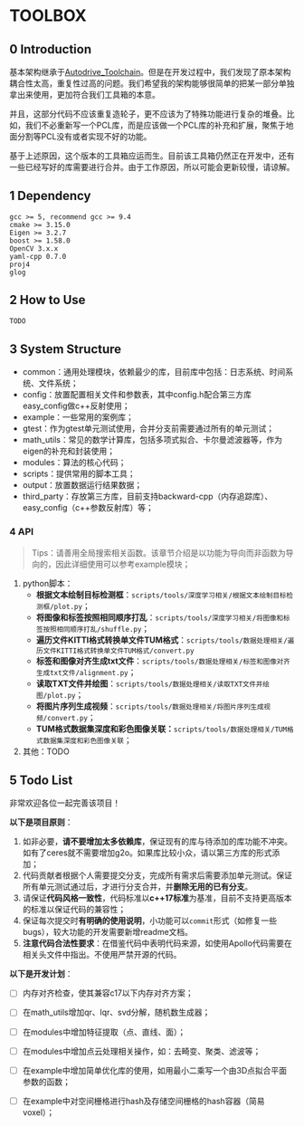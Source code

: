 # TOOLBOX
## 0 Introduction

基本架构继承于[Autodrive_Toolchain](https://github.com/ChenJiahao031008/Autodrive_Toolchain)。但是在开发过程中，我们发现了原本架构耦合性太高，重复性过高的问题。我们希望我的架构能够很简单的把某一部分单独拿出来使用，更加符合我们工具箱的本意。

并且，这部分代码不应该重复造轮子，更不应该为了特殊功能进行复杂的堆叠。比如，我们不必重新写一个PCL库，而是应该做一个PCL库的补充和扩展，聚焦于地面分割等PCL没有或者实现不好的功能。

基于上述原因，这个版本的工具箱应运而生。目前该工具箱仍然正在开发中，还有一些已经写好的库需要进行合并。由于工作原因，所以可能会更新较慢，请谅解。

## 1 Dependency

```
gcc >= 5, recommend gcc >= 9.4
cmake >= 3.15.0
Eigen >= 3.2.7
boost >= 1.58.0
OpenCV 3.x.x
yaml-cpp 0.7.0
proj4
glog
```

## 2 How to Use

```bash
TODO
```

## 3 System Structure

+ common：通用处理模块，依赖最少的库，目前库中包括：日志系统、时间系统、文件系统；
+ config：放置配置相关文件和参数表，其中config.h配合第三方库easy_config做c++反射使用；
+ example：一些常用的案例库；
+ gtest：作为gtest单元测试使用，合并分支前需要通过所有的单元测试；
+ math_utils：常见的数学计算库，包括多项式拟合、卡尔曼滤波器等，作为eigen的补充和封装使用；
+ modules：算法的核心代码；
+ scripts：提供常用的脚本工具；
+ output：放置数据运行结果数据；
+ third_party：存放第三方库，目前支持backward-cpp（内存追踪库）、easy_config（c++参数反射库）等；

### 4 API

> Tips：请善用全局搜索相关函数。该章节介绍是以功能为导向而非函数为导向的，因此详细使用可以参考example模块；

1. python脚本：
   + **根据文本绘制目标检测框**：`scripts/tools/深度学习相关/根据文本绘制目标检测框/plot.py`；
   + **将图像和标签按照相同顺序打乱**：`scripts/tools/深度学习相关/将图像和标签按照相同顺序打乱/shuffle.py`；
   + **遍历文件KITTI格式转换单文件TUM格式**：`scripts/tools/数据处理相关/遍历文件KITTI格式转换单文件TUM格式/convert.py`
   + **标签和图像对齐生成txt文件**：`scripts/tools/数据处理相关/标签和图像对齐生成txt文件/alignment.py`；
   + **读取TXT文件并绘图**：`scripts/tools/数据处理相关/读取TXT文件并绘图/plot.py`；
   + **将图片序列生成视频**：`scripts/tools/数据处理相关/将图片序列生成视频/convert.py`；
   + **TUM格式数据集深度和彩色图像关联：**`scripts/tools/数据处理相关/TUM格式数据集深度和彩色图像关联`；
2. 其他：TODO

## 5 Todo List

非常欢迎各位一起完善该项目！

**以下是项目原则**：

1. 如非必要，**请不要增加太多依赖库**，保证现有的库与待添加的库功能不冲突。如有了ceres就不需要增加g2o。如果库比较小众，请以第三方库的形式添加；
2. 代码贡献者根据个人需要提交分支，完成所有需求后需要添加单元测试。保证所有单元测试通过后，才进行分支合并，并**删除无用的已有分支**。
3. 请保证**代码风格一致性**，代码标准以**c++17标准**为基准，目前不支持更高版本的标准以保证代码的兼容性；
4. 保证每次提交时**有明确的使用说明**，小功能可以`commit`形式（如修复一些bugs），较大功能的开发需要新增readme文档。
5. **注意代码合法性要求**：在借鉴代码中表明代码来源，如使用Apollo代码需要在相关头文件中指出。不使用严禁开源的代码。

**以下是开发计划**：

- [ ] 内存对齐检查，使其兼容c17以下内存对齐方案；
- [ ] 在math_utils增加qr、lqr、svd分解，随机数生成器；
- [ ] 在modules中增加特征提取（点、直线、面）；
- [ ] 在modules中增加点云处理相关操作，如：去畸变、聚类、滤波等；
- [ ] 在example中增加简单优化库的使用，如用最小二乘写一个由3D点拟合平面参数的函数；
- [ ] 在example中对空间栅格进行hash及存储空间栅格的hash容器（简易voxel）；

